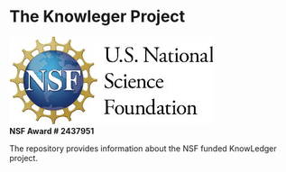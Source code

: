 # The Knowleger Project

![nsflogo](book/images/nsflogo.jpg)<br/>
**NSF Award # 2437951**

The repository provides information about the NSF funded KnowLedger project.

